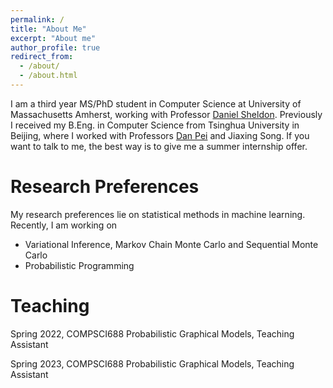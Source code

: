 ```yaml
---
permalink: /
title: "About Me"
excerpt: "About me"
author_profile: true
redirect_from: 
  - /about/
  - /about.html
---
```


I am a third year MS/PhD student in Computer Science at University of Massachusetts Amherst, working with Professor [Daniel Sheldon](https://people.cs.umass.edu/~sheldon/index.html). Previously I received my B.Eng. in Computer Science from Tsinghua University in Beijing, where I worked with Professors [Dan Pei](https://netman.aiops.org/~peidan/) and Jiaxing Song. 
If you want to talk to me, the best way is to give me a summer internship offer.

Research Preferences
======
My research preferences lie on statistical methods in machine learning. Recently, I am working on
+ Variational Inference, Markov Chain Monte Carlo and Sequential Monte Carlo
+ Probabilistic Programming


Teaching
======
Spring 2022, COMPSCI688 Probabilistic Graphical Models, Teaching Assistant

Spring 2023, COMPSCI688 Probabilistic Graphical Models, Teaching Assistant